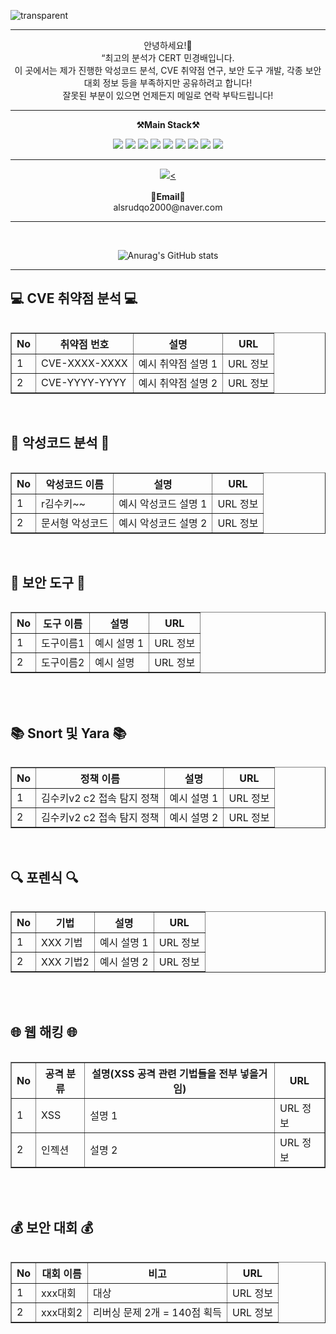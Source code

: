 ![transparent](https://capsule-render.vercel.app/api?type=transparent&fontColor=703ee5&text=MingGyeongBae%20GitHub%20&height=150&fontSize=60&desc=Welcome!&descAlignY=75&descAlign=60)
<br>

-------
<p align="center">
    안녕하세요!👐 <br>
    “최고의 분석가 CERT 민경배입니다. <br>
    이 곳에서는 제가 진행한 악성코드 분석, CVE 취약점 연구, 보안 도구 개발, 각종 보안 대회 정보 등을 부족하지만 공유하려고 합니다! <br>
    잘못된 부분이 있으면 언제든지 메일로 연락 부탁드립니다!
    
<br>

-------

<p align="center">
    <Strong>⚒️Main Stack⚒️</Strong><br>
</p>

<p align="center" display="inline-block">
    <img src="https://img.shields.io/badge/Reversing-7057ff?style=for-the-badge&logo=java&logoColor=white">
    <img src="https://img.shields.io/badge/FORENSIC-ff5757?style=for-the-badge&logo=Amazon-AWS&logoColor=white">
    <img src="https://img.shields.io/badge/CVE-f9c642?style=for-the-badge&logo=Amazon-AWS&logoColor=white">
    <img src="https://img.shields.io/badge/webhacking-67d5b5?style=for-the-badge&logo=Amazon-AWS&logoColor=white">
    <img src="https://img.shields.io/badge/Incident_Analysis-e385k9?style=for-the-badge&logo=Amazon-AWS&logoColor=white">
    <img src="https://img.shields.io/badge/Python-3776AB?style=for-the-badge&logo=Python&logoColor=white">
    <img src="https://img.shields.io/badge/PHP-777BB4?style=for-the-badge&logo=PHP&logoColor=white">
    <img src="https://img.shields.io/badge/JavaScript-F7DF1E?style=for-the-badge&logo=JavaScript&logoColor=black">
    <img src="https://img.shields.io/badge/HTML-E34F26?style=for-the-badge&logo=HTML5&logoColor=white">
</p>

-------

<p align="center">
   <a href="https://hits.seeyoufarm.com"><img src="https://hits.seeyoufarm.com/api/count/incr/badge.svg?url=https%3A%2F%2Fgithub.com%2Fmingyeongbae93%2Fhit-counter&count_bg=%2379C83D&title_bg=%23555555&icon=&icon_color=%23E7E7E7&title=hits&edge_flat=false"/><</a>
<br><br>
<Strong>📧Email📧</Strong><br>alsrudqo2000@naver.com<br>

</p>

-------

<br>

<div align="center">

    
![Anurag's GitHub stats](https://github-readme-stats.vercel.app/api?username=mingyeongbae93&show_icons=true&theme=radical)
    
</div>

-------

## 💻 CVE 취약점 분석 💻
<div style="display:flex; flex-direction:column; align-items:center;">
    <table border="1" style="border-collapse:collapse;">
        <tr>
            <th>No</th>
            <th>취약점 번호</th>
            <th>설명</th>
            <th>URL</th>
        </tr>
        <tr>
            <td>1</td>
            <td>CVE-XXXX-XXXX</td>
            <td>예시 취약점 설명 1</td>
            <td>URL 정보</td>
        </tr>
        <tr>
            <td>2</td>
            <td>CVE-YYYY-YYYY</td>
            <td>예시 취약점 설명 2</td>
            <td>URL 정보</td>
        </tr>
        <!-- 추가 행을 이곳에 삽입 -->
    </table>
</div><br>


## 🔗 악성코드 분석 🔗
<div style="display:flex; flex-direction:column; align-items:center;">
    <table border="1" style="border-collapse:collapse;">
        <tr>
            <th>No</th>
            <th>악성코드 이름</th>
            <th>설명</th>
            <th>URL</th>
        </tr>
        <tr>
            <td>1</td>
            <td>r김수키~~</td>
            <td>예시 악성코드 설명 1</td>
            <td>URL 정보</td>
        </tr>
        <tr>
            <td>2</td>
            <td>문서형 악성코드</td>
            <td>예시 악성코드 설명 2</td>
            <td>URL 정보</td>
        </tr>
        <!-- 추가 행을 이곳에 삽입 -->
    </table>

</div><br>

## 🔨 보안 도구 🔨
<div style="display:flex; flex-direction:column; align-items:center;">
    <table border="1" style="border-collapse:collapse;">
        <tr>
            <th>No</th>
            <th>도구 이름</th>
            <th>설명</th>
            <th>URL</th>
        </tr>
        <tr>
            <td>1</td>
            <td>도구이름1</td>
            <td>예시 설명 1</td>
            <td>URL 정보</td>
        </tr>
        <tr>
            <td>2</td>
            <td>도구이름2</td>
            <td>예시 설명</td>
            <td>URL 정보</td>
        </tr>
        <!-- 추가 행을 이곳에 삽입 -->
    </table>
</div><br>


</div><br>

## 📚 Snort 및 Yara 📚
<div style="display:flex; flex-direction:column; align-items:center;">
    <table border="1" style="border-collapse:collapse;">
        <tr>
            <th>No</th>
            <th>정책 이름</th>
            <th>설명</th>
            <th>URL</th>
        </tr>
        <tr>
            <td>1</td>
            <td>김수키v2 c2 접속 탐지 정책</td>
            <td>예시 설명 1</td>
            <td>URL 정보</td>
        </tr>
        <tr>
            <td>2</td>
            <td>김수키v2 c2 접속 탐지 정책</td>
            <td>예시 설명 2</td>
            <td>URL 정보</td>
        </tr>
        <!-- 추가 행을 이곳에 삽입 -->
    </table>

</div><br>

## 🔍 포렌식 🔍
<div style="display:flex; flex-direction:column; align-items:center;">
    <table border="1" style="border-collapse:collapse;">
        <tr>
            <th>No</th>
            <th>기법</th>
            <th>설명</th>
            <th>URL</th>
        </tr>
        <tr>
            <td>1</td>
            <td>XXX 기법</td>
            <td>예시 설명 1</td>
            <td>URL 정보</td>
        </tr>
        <tr>
            <td>2</td>
            <td>XXX 기법2</td>
            <td>예시 설명 2</td>
            <td>URL 정보</td>
        </tr>
        <!-- 추가 행을 이곳에 삽입 -->
    </table>

</div><br>
</div><br>

## 🌐 웹 해킹 🌐
<div style="display:flex; flex-direction:column; align-items:center;">
    <table border="1" style="border-collapse:collapse;">
        <tr>
            <th>No</th>
            <th>공격 분류</th>
            <th>설명(XSS 공격 관련 기법들을 전부 넣을거임)</th>
            <th>URL</th>
        </tr>
        <tr>
            <td>1</td>
            <td>XSS</td>
            <td>설명 1</td>
            <td>URL 정보</td>
        </tr>
        <tr>
            <td>2</td>
            <td>인젝션</td>
            <td>설명 2</td>
            <td>URL 정보</td>
        </tr>
        <!-- 추가 행을 이곳에 삽입 -->
    </table>

</div><br>
</div><br>

## 💰 보안 대회 💰
<div style="display:flex; flex-direction:column; align-items:center;">
    <table border="1" style="border-collapse:collapse;">
        <tr>
            <th>No</th>
            <th>대회 이름</th>
            <th>비고</th>
            <th>URL</th>
        </tr>
        <tr>
            <td>1</td>
            <td>xxx대회</td>
            <td>대상</td>
            <td>URL 정보</td>
        </tr>
        <tr>
            <td>2</td>
            <td>xxx대회2</td>
            <td>리버싱 문제 2개 = 140점 획득 </td>
            <td>URL 정보</td>
        </tr>
        <!-- 추가 행을 이곳에 삽입 -->
    </table>

</div><br>



